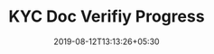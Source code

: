 ---
title: "KYC Doc Verifiy Progress"
date: 2019-08-12T13:13:26+05:30
type: "credit-report"
layout: "kyc-verify-email"

currentinfo: 'completed'
currentpayment: 'completed'
currentkyc: 'incomplete waiting'
currentreport: ''

verifying: true
loggedin: true
progressBar: true
---